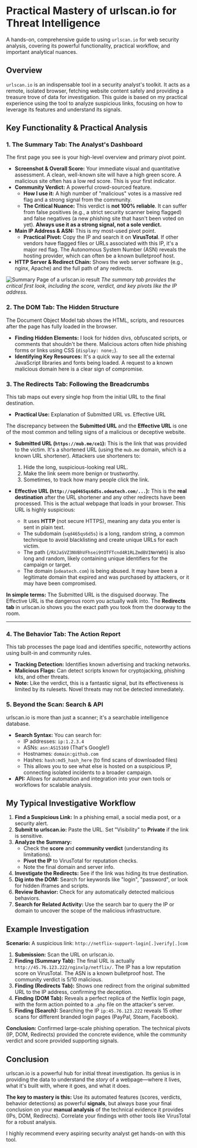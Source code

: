 # Practical Mastery of urlscan.io for Threat Intelligence

A hands-on, comprehensive guide to using `urlscan.io` for web security analysis, covering its powerful functionality, practical workflow, and important analytical nuances.

## Overview

`urlscan.io` is an indispensable tool in a security analyst's toolkit. It acts as a remote, isolated browser, fetching website content safely and providing a treasure trove of data for investigation. This guide is based on my practical experience using the tool to analyze suspicious links, focusing on how to leverage its features and understand its signals.

## Key Functionality & Practical Analysis

### 1. The Summary Tab: The Analyst's Dashboard

The first page you see is your high-level overview and primary pivot point.

*   **Screenshot & Overall Score:** Your immediate visual and quantitative assessment. A clean, well-known site will have a high green score. A malicious site often has a low red score. This is your first indicator.
*   **Community Verdict:** A powerful crowd-sourced feature.
    *   **How I use it:** A high number of "malicious" votes is a massive red flag and a strong signal from the community.
    *   **The Critical Nuance:** This verdict is **not 100% reliable**. It can suffer from false positives (e.g., a strict security scanner being flagged) and false negatives (a new phishing site that hasn't been voted on yet). **Always use it as a strong signal, not a sole verdict.**
*   **Main IP Address & ASN:** This is my most-used pivot point.
    *   **Practical Pivot:** Copy the IP and search it on **VirusTotal**. If other vendors have flagged files or URLs associated with this IP, it's a major red flag. The Autonomous System Number (ASN) reveals the hosting provider, which can often be a known bulletproof host.
*   **HTTP Server & Redirect Chain:** Shows the web server software (e.g., nginx, Apache) and the full path of any redirects.

![Summary Page of a urlscan.io result](https://github.com/Major241/cyber-portfolio/blob/main/images/urlscan_oi.png.png?raw=true)
*The summary tab provides the critical first look, including the score, verdict, and key pivots like the IP address.*

### 2. The DOM Tab: The Hidden Structure

The Document Object Model tab shows the HTML, scripts, and resources after the page has fully loaded in the browser.

*   **Finding Hidden Elements:** I look for hidden divs, obfuscated scripts, or comments that shouldn't be there. Malicious actors often hide phishing forms or links using CSS (`display: none;`).
*   **Identifying Key Resources:** It's a quick way to see all the external JavaScript libraries and fonts being loaded. A request to a known malicious domain here is a clear sign of compromise.

### 3. The Redirects Tab: Following the Breadcrumbs

This tab maps out every single hop from the initial URL to the final destination.

*   **Practical Use:** Explanation of Submitted URL vs. Effective URL

The discrepancy between the **Submitted URL** and the **Effective URL** is one of the most common and telling signs of a malicious or deceptive website.

*   **Submitted URL (`https://mub.me/ce1`):** This is the link that was provided to the victim. It's a shortened URL (using the `mub.me` domain, which is a known URL shortener). Attackers use shorteners to:
    1.  Hide the long, suspicious-looking real URL.
    2.  Make the link seem more benign or trustworthy.
    3.  Sometimes, to track how many people click the link.

*   **Effective URL (`http://sqd465qs6d5s.odeatech.com/...`):** This is the **real destination** after the URL shortener and any other redirects have been processed. This is the actual webpage that loads in your browser. This URL is highly suspicious:
    *   It uses **HTTP** (not secure HTTPS), meaning any data you enter is sent in plain text.
    *   The subdomain (`sqd465qs6d5s`) is a long, random string, a common technique to avoid blacklisting and create unique URLs for each victim.
    *   The path (`/RXJaSVZ3NVBhVFhsei9tOTFTcnd4R1RLZmdBVINmYW05`) is also long and random, likely containing unique identifiers for the campaign or target.
    *   The domain (`odeatech.com`) is being abused. It may have been a legitimate domain that expired and was purchased by attackers, or it may have been compromised.

**In simple terms:** The Submitted URL is the disguised doorway. The Effective URL is the dangerous room you actually walk into. The **Redirects tab** in urlscan.io shows you the exact path you took from the doorway to the room.

---

### 4. The Behavior Tab: The Action Report

This tab processes the page load and identifies specific, noteworthy actions using built-in and community rules.

*   **Tracking Detection:** Identifies known advertising and tracking networks.
*   **Malicious Flags:** Can detect scripts known for cryptojacking, phishing kits, and other threats.
*   **Note:** Like the verdict, this is a fantastic signal, but its effectiveness is limited by its rulesets. Novel threats may not be detected immediately.

### 5. Beyond the Scan: Search & API

urlscan.io is more than just a scanner; it's a searchable intelligence database.

*   **Search Syntax:** You can search for:
    *   IP addresses: `ip:1.2.3.4`
    *   ASNs: `asn:AS15169` (That's Google!)
    *   Hostnames: `domain:github.com`
    *   Hashes: `hash:md5_hash_here` (to find scans of downloaded files)
    *   This allows you to see what else is hosted on a suspicious IP, connecting isolated incidents to a broader campaign.
*   **API:** Allows for automation and integration into your own tools or workflows for scalable analysis.

## My Typical Investigative Workflow

1.  **Find a Suspicious Link:** In a phishing email, a social media post, or a security alert.
2.  **Submit to urlscan.io:** Paste the URL. Set "Visibility" to **Private** if the link is sensitive.
3.  **Analyze the Summary:**
    *   Check the **score** and **community verdict** (understanding its limitations).
    *   **Pivot the IP** to VirusTotal for reputation checks.
    *   Note the final domain and server info.
4.  **Investigate the Redirects:** See if the link was hiding its true destination.
5.  **Dig into the DOM:** Search for keywords like "login", "password", or look for hidden iframes and scripts.
6.  **Review Behavior:** Check for any automatically detected malicious behaviors.
7.  **Search for Related Activity:** Use the search bar to query the IP or domain to uncover the scope of the malicious infrastructure.

## Example Investigation

**Scenario:** A suspicious link: `http://netflix-support-login[.]verify[.]com`

1.  **Submission:** Scan the URL on urlscan.io.
2.  **Finding (Summary Tab):** The final URL is actually `http://45.76.123.222/nginxlp/netflix/`. The IP has a low reputation score on VirusTotal. The ASN is a known bulletproof host. The community verdict is 5/10 malicious.
3.  **Finding (Redirects Tab):** Shows one redirect from the original submitted URL to the IP address, confirming the deception.
4.  **Finding (DOM Tab):** Reveals a perfect replica of the Netflix login page, with the form action pointed to a `.php` file on the attacker's server.
5.  **Finding (Search):** Searching the IP `ip:45.76.123.222` reveals 15 other scans for different branded login pages (PayPal, Steam, Facebook).

**Conclusion:** Confirmed large-scale phishing operation. The technical pivots (IP, DOM, Redirects) provided the concrete evidence, while the community verdict and score provided supporting signals.

## Conclusion

urlscan.io is a powerful hub for initial threat investigation. Its genius is in providing the data to understand the *story* of a webpage—where it lives, what it's built with, where it goes, and what it does.

**The key to mastery is this:** Use its automated features (scores, verdicts, behavior detections) as powerful **signals**, but always base your final conclusion on your **manual analysis** of the technical evidence it provides (IPs, DOM, Redirects). Correlate your findings with other tools like VirusTotal for a robust analysis.

I highly recommend every aspiring security analyst get hands-on with this tool.
